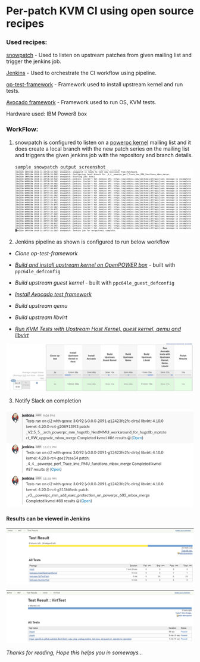 # Per-patch KVM CI using open source recipes

### __Used recipes:__

[snowpatch](https://github.com/ruscur/snowpatch) - Used to listen on upstream patches from given mailing list and trigger the jenkins job.

[Jenkins](https://jenkins.io/doc/book/pipeline/) - Used to orchestrate the CI workflow using pipeline.

[op-test-framework](https://github.com/open-power/op-test-framework) - Framework used to install upstream kernel and run tests.

[Avocado framework](https://github.com/avocado-framework) - Framework used to run OS, KVM tests.

Hardware used: IBM Power8 box

### __WorkFlow:__

1. snowpatch is configured to listen on a [powerpc kernel](https://patchwork.ozlabs.org/project/linuxppc-dev/list/) mailing list and it does
create a local branch with the new patch series on the mailing list and triggers
the given jenkins job with the repository and branch details.

    `sample snowpatch output screenshot`
    ![](https://github.com/sathnaga/sathnaga.github.io/raw/master/resources/snowpatchlistenonpatch.png)


2. Jenkins pipeline as shown is configured to run below workflow


* _Clone op-test-framework_

* [_Build and install upstream kernel on OpenPOWER box_](https://sathnaga86.com/2018/11/08/upstream-kernel-install-using-op-test-framework.html) - built with `ppc64le_defconfig`

* _Build upstream guest kernel_ - built with `ppc64le_guest_defconfig`

* [_Install Avocado test framework_](https://sathnaga86.com/2018/05/17/testing-kvm-through-libvirt-environment.html)

* _Build upstream qemu_

* _Build upstream libvirt_

* [_Run KVM Tests with Upstream Host Kernel, guest kernel, qemu and libvirt_](https://sathnaga86.com/2018/11/11/run-host-tests-using-op-test-framework.html)

![](https://github.com/sathnaga/sathnaga.github.io/raw/master/resources/kvmcipipeline.png)


3. Notify Slack on completion

![](https://github.com/sathnaga/sathnaga.github.io/raw/master/resources/kvmcislacknotification.png)

#### Results can be viewed in Jenkins


![](https://github.com/sathnaga/sathnaga.github.io/raw/master/resources/kvmcipipelineresult.png)

![](https://github.com/sathnaga/sathnaga.github.io/raw/master/resources/kvmcipipelinekvmtestsresult.png)


_Thanks for reading, Hope this helps you in someways..._

